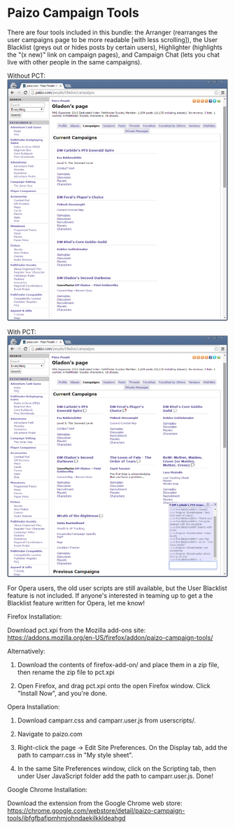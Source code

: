 Paizo Campaign Tools
====================

There are four tools included in this bundle: the Arranger (rearranges 
the user campaigns page to be more readable [with less scrolling]), the User 
Blacklist (greys out or hides posts by certain users), Highlighter 
(highlights the "(x new)" link on campaign pages), and Campaign Chat (lets you 
chat live with other people in the same campaigns).

Without PCT: ![Without this Extension](screenshots/without_pct.png)

With PCT: ![With this Extension](screenshots/with_pct.png)

For Opera users, the old user scripts are still available, but the User 
Blacklist feature is not included. If anyone's interested in teaming up 
to get a the Blacklist feature written for Opera, let me know!

Firefox Installation:

Download pct.xpi from the Mozilla add-ons site: 
https://addons.mozilla.org/en-US/firefox/addon/paizo-campaign-tools/

Alternatively:

1) Download the contents of firefox-add-on/ and place them in a zip file, 
   then rename the zip file to pct.xpi

2) Open Firefox, and drag pct.xpi onto the open Firefox window. Click 
   "Install Now", and you're done.


Opera Installation:

1) Download camparr.css and camparr.user.js from userscripts/.

1) Navigate to paizo.com

2) Right-click the page -> Edit Site Preferences. On the Display tab, add 
the path to camparr.css in "My style sheet".

3) In the same Site Preferences window, click on the Scripting tab, then 
under User JavaScript folder add the path to camparr.user.js. Done!


Google Chrome Installation:

Download the extension from the Google Chrome web store:
https://chrome.google.com/webstore/detail/paizo-campaign-tools/ibfgfbafipmhmjohndaekilkkldeahgd
